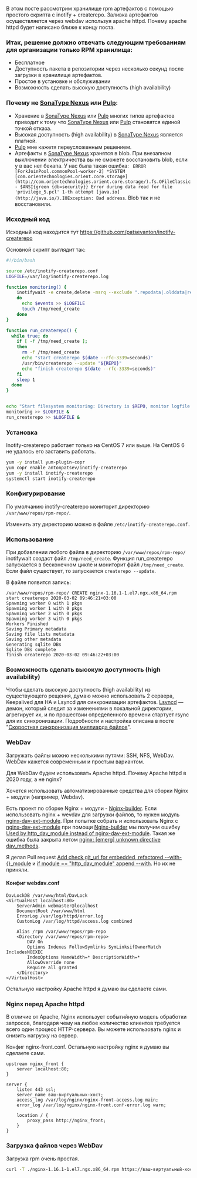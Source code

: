 В этом посте рассмотрим хранилище rpm артефактов c помощью простого скрипта с inotify + createrepo. Заливка артефактов осуществляется через webdav используя apache httpd. Почему apache httpd будет написано ближе к концу поста.

### Итак, решение должно отвечать cледующим требованиям для организации только RPM хранилища:

- Бесплатное
- Доступность пакета в репозитории через несколько секунд после загрузки в хранилище артефактов.
- Простое в установке и обслуживании
- Возможность сделать высокую доступность (high availability)

### Почему не [SonaType Nexus](https://habr.com/ru/post/473358/) или [Pulp](https://pulpproject.org/):

- Хранение в [SonaType Nexus](https://habr.com/ru/post/473358/) или [Pulp](https://pulpproject.org/) многих типов артефактов приводит к тому что [SonaType Nexus](https://habr.com/ru/post/473358/) или [Pulp](https://pulpproject.org/) становятся единой точкой отказа.
- Высокая доступность (high availability) в [SonaType Nexus](https://habr.com/ru/post/473358/) является платной.
- [Pulp](https://pulpproject.org/) мне кажетя переусложенным решением.
- Артефакты в [SonaType Nexus](https://habr.com/ru/post/473358/) хранятся в blob. При внезапном выключении электричества вы не сможете восстановить blob, если у в вас нет бекапа. У нас была такая ошибка: ``` ERROR [ForkJoinPool.commonPool-worker-2] *SYSTEM [com.orientechnologies.orient.core.storage](http://com.orientechnologies.orient.core.storage/).fs.OFileClassic - $ANSI{green {db=security}} Error during data read for file 'privilege_5.pcl' 1-th attempt [java.io](http://java.io/).IOException: Bad address```. Blob так и не восстановили.

### Исходный код

Исходный код находится тут https://github.com/patsevanton/inotify-createrepo

Основной скрипт выглядит так:

```bash
#!/bin/bash

source /etc/inotify-createrepo.conf
LOGFILE=/var/log/inotify-createrepo.log

function monitoring() {
    inotifywait -e create,delete -msrq --exclude ".repodata|.olddata|repodata" "${REPO}" | while read events 
    do
      echo $events >> $LOGFILE
      touch /tmp/need_create
    done
}

function run_createrepo() {
  while true; do
    if [ -f /tmp/need_create ];
    then
      rm -f /tmp/need_create
      echo "start createrepo $(date --rfc-3339=seconds)"
      /usr/bin/createrepo --update "${REPO}"
      echo "finish createrepo $(date --rfc-3339=seconds)"
    fi
    sleep 1
  done
}


echo "Start filesystem monitoring: Directory is $REPO, monitor logfile is $LOGFILE"
monitoring >> $LOGFILE &
run_createrepo >> $LOGFILE &
```

### Установка

Inotify-createrepo работает только на CentOS 7 или выше. На CentOS 6 не удалось его заставить работать.

```bash
yum -y install yum-plugin-copr
yum copr enable antonpatsev/inotify-createrepo
yum -y install inotify-createrepo
systemctl start inotify-createrepo
```

### Конфигурирование

По умолчанию inotify-createrepo мониторит директорию `/var/www/repos/rpm-repo/`.

Изменить эту директорию можно в файле `/etc/inotify-createrepo.conf.`

### Использование

При добавлении любого файла в директорию `/var/www/repos/rpm-repo/` inotifywait создаст файл `/tmp/need_create`.  Функция run_createrepo запускается в бесконечном цикле и мониторит файл `/tmp/need_create`. Если файл существует, то запускается `createrepo --update`.

В файле появится запись:

```
/var/www/repos/rpm-repo/ CREATE nginx-1.16.1-1.el7.ngx.x86_64.rpm
start createrepo 2020-03-02 09:46:21+03:00
Spawning worker 0 with 1 pkgs
Spawning worker 1 with 0 pkgs
Spawning worker 2 with 0 pkgs
Spawning worker 3 with 0 pkgs
Workers Finished
Saving Primary metadata
Saving file lists metadata
Saving other metadata
Generating sqlite DBs
Sqlite DBs complete
finish createrepo 2020-03-02 09:46:22+03:00
```



### Возможность сделать высокую доступность (high availability)

Чтобы сделать высокую доступность (high availability) из существующего рещения, думаю можно использовать 2 сервера, Keepalived для HA и Lsyncd для синхронизации артефактов. [Lsyncd](http://code.google.com/p/lsyncd) — демон, который следит за изменениями в локальной директории, агрегирует их, и по прошествии определенного времени стартует rsync для их синхронизации. Подробности и настройка описана в посте "[Cкоростная синхронизация миллиарда файлов](https://habr.com/ru/post/132098/)".

### WebDav

Загружать файлы можно несколькими путями: SSH, NFS, WebDav. WebDav кажется современным и простым вариантом.

Для WebDav будем использовать Apache httpd. Почему Apache httpd в 2020 году, а не nginx?

Хочется использовать автоматизированные средства для сборки Nginx + модули (например, Webdav).

Есть проект по сборке Nginx + модули - [Nginx-builder](https://github.com/TinkoffCreditSystems/Nginx-builder). Если использовать nginx + wevdav для загрузки файлов, то нужен модуль [nginx-dav-ext-module](https://github.com/arut/nginx-dav-ext-module). При попытке собрать и использовать Nginx с [nginx-dav-ext-module](https://github.com/arut/nginx-dav-ext-module) при помощи [Nginx-builder](https://github.com/TinkoffCreditSystems/Nginx-builder) мы получим ошибку [Used by http_dav_module instead of nginx-dav-ext-module](https://github.com/TinkoffCreditSystems/Nginx-builder/issues/27). Такая же ошибка была закрыта летом [nginx: [emerg] unknown directive dav_methods](https://github.com/TinkoffCreditSystems/Nginx-builder/issues/12). 

Я делал Pull request [Add check git_url for embedded, refactored --with-{}_module](https://github.com/TinkoffCreditSystems/Nginx-builder/pull/18) и [if module == "http_dav_module" append --with](https://github.com/TinkoffCreditSystems/Nginx-builder/pull/14). Но их не приняли.

#### Конфиг webdav.conf

```
DavLockDB /var/www/html/DavLock
<VirtualHost localhost:80>
    ServerAdmin webmaster@localhost
    DocumentRoot /var/www/html
    ErrorLog /var/log/httpd/error.log
    CustomLog /var/log/httpd/access.log combined

    Alias /rpm /var/www/repos/rpm-repo
    <Directory /var/www/repos/rpm-repo>
        DAV On
        Options Indexes FollowSymlinks SymLinksifOwnerMatch IncludesNOEXEC
        IndexOptions NameWidth=* DescriptionWidth=*
        AllowOverride none
        Require all granted
    </Directory>
</VirtualHost>
```

Остальную настройку Apache httpd я думаю вы сделаете сами.

### Nginx перед Apache httpd

В отличие от Apache, Nginx использует событийную модель обработки запросов, благодаря чему на любое количество клиентов требуется всего один процесс HTTP-сервера. Вы можете использовать nginx и снизить нагрузку на сервер.

Конфиг nginx-front.conf. Остальную настройку nginx я думаю вы сделаете сами.

```nginx
upstream nginx_front {
    server localhost:80;
}

server {
    listen 443 ssl;
    server_name ваш-виртуальных-хост;
    access_log /var/log/nginx/nginx-front-access.log main;
    error_log /var/log/nginx/nginx-front.conf-error.log warn;

    location / {
        proxy_pass http://nginx_front;
    }
}
```

### Загрузка файлов через WebDav

Загрузка rpm очень простая.

```bash
curl -T ./nginx-1.16.1-1.el7.ngx.x86_64.rpm https://ваш-виртуальный-хост/rpm/
```
